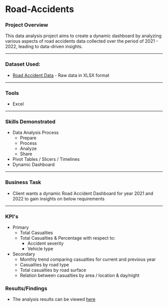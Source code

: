 # Road-Accidents

### Project Overview
This data analysis project aims to create a dynamic dashboard by analyzing various aspects of road accidents data collected over the period of 2021 - 2022, leading to data-driven insights. 

---

### Dataset Used:
* [Road Accident Data](Data-Source/) - Raw data in XLSX format

---

### Tools
* Excel

---

### Skills Demonstrated
* Data Analysis Process
    * Prepare
    * Process
    * Analyze
    * Share
* Pivot Tables / Slicers / Timelines
* Dynamic Dashboard

---

### Business Task
* Client wants a dynamic Road Accident Dashboard for year 2021 and 2022 to gain insights on below requirements

---

### KPI's
* Primary
    * Total Casualties
    * Total Casualties & Percentage with respect to:
        * Accident severity
        * Vehicle type
* Secondary
    * Monthly trend comparing casualties for current and previous year
    * Casualties by road type
    * Total casualties by road surface
    * Relation between casualties by area / location & day/night

### Results/Findings
* The analysis results can be viewed [here](Results.md)